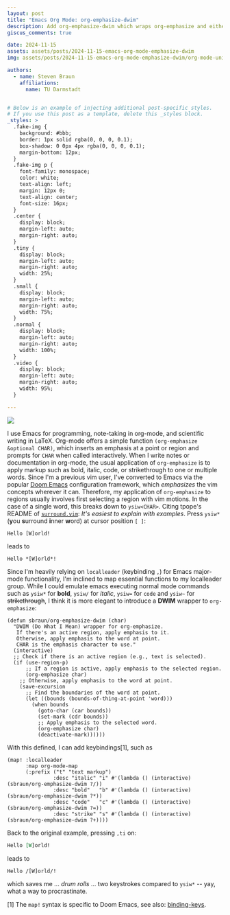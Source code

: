 ```yaml
---
layout: post
title: "Emacs Org Mode: org-emphasize-dwim"
description: Add org-emphasize-dwim which wraps org-emphasize and either applies it to the region or to word at pointer.
giscus_comments: true

date: 2024-11-15
assets: assets/posts/2024-11-15-emacs-org-mode-emphasize-dwim
img: assets/posts/2024-11-15-emacs-org-mode-emphasize-dwim/org-mode-unicorn.svg 

authors:
  - name: Steven Braun
    affiliations:
      name: TU Darmstadt


# Below is an example of injecting additional post-specific styles.
# If you use this post as a template, delete this _styles block.
_styles: >
  .fake-img {
    background: #bbb;
    border: 1px solid rgba(0, 0, 0, 0.1);
    box-shadow: 0 0px 4px rgba(0, 0, 0, 0.1);
    margin-bottom: 12px;
  }
  .fake-img p {
    font-family: monospace;
    color: white;
    text-align: left;
    margin: 12px 0;
    text-align: center;
    font-size: 16px;
  }
  .center {
    display: block;
    margin-left: auto;
    margin-right: auto;
  }
  .tiny {
    display: block;
    margin-left: auto;
    margin-right: auto;
    width: 25%;
  }
  .small {
    display: block;
    margin-left: auto;
    margin-right: auto;
    width: 75%;
  }
  .normal {
    display: block;
    margin-left: auto;
    margin-right: auto;
    width: 100%;
  }
  .video {
    display: block;
    margin-left: auto;
    margin-right: auto;
    width: 95%;
  }

---
```


<img class="img-fluid rounded z-depth-0 center tiny mb-4" src="{{ site.baseurl }}/{{ page.assets }}/org-mode-unicorn.svg" data-zoomable> 

I use Emacs for programming, note-taking in org-mode, and scientific writing in LaTeX. Org-mode offers a simple function `(org-emphasize &optional CHAR)`, which inserts an emphasis at a point or region and prompts for `CHAR` when called interactively. When I write notes or documentation in org-mode, the usual application of `org-emphasize` is to apply markup such as bold, italic, code, or strikethrough to one or multiple words. Since I'm a previous vim user, I've converted to Emacs via the popular [Doom Emacs](https://github.com/doomemacs/doomemacs) configuration framework, which _emphasizes_ the vim concepts wherever it can. Therefore, my application of `org-emphasize` to regions usually involves first selecting a region with vim motions. In the case of a single word, this breaks down to `ysiw<CHAR>`. Citing tpope's README of [`surround.vim`](https://github.com/tpope/vim-surround): *It's easiest to explain with examples*. Press `ysiw*` (**y**ou **s**urround **i**nner **w**ord) at cursor position `[ ]`: 

```
Hello [W]orld!
```

leads to

```
Hello *[W]orld*!
```

Since I'm heavily relying on `localleader` (keybinding `,`) for Emacs major-mode functionality, I'm inclined to map essential functions to my localleader group. While I could emulate emacs executing normal mode commands such as `ysiw*` for **bold**, `ysiw/` for *italic*, `ysiw=` for `code` and `ysiw~` for ~~strikethrough~~, I think it is more elegant to introduce a **DWIM** wrapper to `org-emphasize`:

```emacs-lisp
(defun sbraun/org-emphasize-dwim (char)
  "DWIM (Do What I Mean) wrapper for org-emphasize.
   If there's an active region, apply emphasis to it.
   Otherwise, apply emphasis to the word at point.
   CHAR is the emphasis character to use."
  (interactive)
  ;; Check if there is an active region (e.g., text is selected).
  (if (use-region-p)
      ;; If a region is active, apply emphasis to the selected region.
      (org-emphasize char)
    ;; Otherwise, apply emphasis to the word at point.
    (save-excursion
      ;; Find the boundaries of the word at point.
      (let ((bounds (bounds-of-thing-at-point 'word)))
        (when bounds
          (goto-char (car bounds))
          (set-mark (cdr bounds))
          ;; Apply emphasis to the selected word.
          (org-emphasize char)
          (deactivate-mark))))))
```

With this defined, I can add keybindings[1], such as

```emacs-lisp
(map! :localleader
      :map org-mode-map
      (:prefix ("t" "text markup")
               :desc "italic" "i" #'(lambda () (interactive) (sbraun/org-emphasize-dwim ?/))
               :desc "bold"   "b" #'(lambda () (interactive) (sbraun/org-emphasize-dwim ?*))
               :desc "code"   "c" #'(lambda () (interactive) (sbraun/org-emphasize-dwim ?=))
               :desc "strike" "s" #'(lambda () (interactive) (sbraun/org-emphasize-dwim ?+))))
```

Back to the original example, pressing `,ti` on:

```org
Hello [W]orld!
```

leads to

```org
Hello /[W]orld/!
```

which saves me ... *drum rolls* ... two keystrokes compared to `ysiw*` -- yay, what a way to procrastinate.

[1] The `map!` syntax is specific to Doom Emacs, see also: [binding-keys](https://github.com/doomemacs/doomemacs/blob/7bc39f2c1402794e76ea10b781dfe586fed7253b/docs/getting_started.org#binding-keys).

